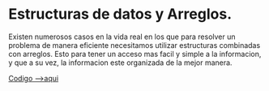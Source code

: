 # Estructuras de datos y Arreglos.

Existen numerosos casos en la vida real en los que para resolver un problema de manera eficiente necesitamos utilizar estructuras combinadas con arreglos. Esto para tener un acceso mas facil y simple a la informacion, y que a su vez, la informacion este organizada de la mejor manera.

[Codigo -->aqui](estructurasArreglos.c)